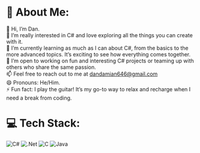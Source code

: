 # 💫 About Me:
👋 Hi, I’m Dan.<br>👀 I’m really interested in C# and love exploring all the things you can create with it.<br>🌱 I’m currently learning as much as I can about C#, from the basics to the more advanced topics. It’s exciting to see how everything comes together.<br>💞️ I’m open to working on fun and interesting C# projects or teaming up with others who share the same passion.<br>📫 Feel free to reach out to me at dandamian646@gmail.com<br>😄 Pronouns: He/Him.<br>⚡ Fun fact: I play the guitar! It’s my go-to way to relax and recharge when I need a break from coding.


# 💻 Tech Stack:
![C#](https://img.shields.io/badge/c%23-%23239120.svg?style=for-the-badge&logo=csharp&logoColor=white) ![.Net](https://img.shields.io/badge/.NET-5C2D91?style=for-the-badge&logo=.net&logoColor=white) ![C](https://img.shields.io/badge/c-%2300599C.svg?style=for-the-badge&logo=c&logoColor=white) ![Java](https://img.shields.io/badge/java-%23ED8B00.svg?style=for-the-badge&logo=openjdk&logoColor=white) 
